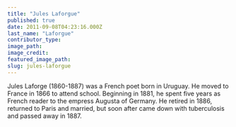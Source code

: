 ```yaml
---
title: "Jules Laforgue"
published: true
date: 2011-09-08T04:23:16.000Z
last_name: "Laforgue"
contributor_type:
image_path:
image_credit:
featured_image_path:
slug: jules-laforgue
---
```


Jules Laforge (1860-1887) was a French poet born in Uruguay. He moved to France in 1866 to attend school. Beginning in 1881, he spent five years as French reader to the empress Augusta of Germany. He retired in 1886, returned to Paris and married, but soon after came down with tuberculosis and passed away in 1887.

